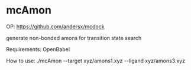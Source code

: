 # mcAmon
OP: https://github.com/andersx/mcdock

generate non-bonded amons for transition state search

Requirements:
OpenBabel

How to use:
./mcAmon --target xyz/amons1.xyz --ligand xyz/amons3.xyz

